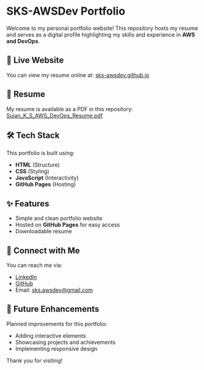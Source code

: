 # SKS-AWSDev Portfolio

Welcome to my personal portfolio website! This repository hosts my resume and serves as a digital profile highlighting my skills and experience in **AWS and DevOps**.

## 🚀 Live Website
You can view my resume online at: [sks-awsdev.github.io](https://sks-awsdev.github.io)

## 📄 Resume
My resume is available as a PDF in this repository: [Sujan_K_S_AWS_DevOps_Resume.pdf](Sujan_K_S_AWS_DevOps_Resume.pdf)

## 🛠️ Tech Stack
This portfolio is built using:
- **HTML** (Structure)
- **CSS** (Styling)
- **JavaScript** (Interactivity)
- **GitHub Pages** (Hosting)

## ✨ Features
- Simple and clean portfolio website
- Hosted on **GitHub Pages** for easy access
- Downloadable resume

## 🔗 Connect with Me
You can reach me via:
- [LinkedIn](https://www.linkedin.com/in/isks/)
- [GitHub](https://github.com/sks-awsdev)
- Email: sks.awsdev@gmail.com

## 🎯 Future Enhancements
Planned improvements for this portfolio:
- Adding interactive elements
- Showcasing projects and achievements
- Implementing responsive design

Thank you for visiting!

